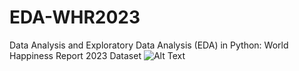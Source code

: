 # EDA-WHR2023
Data Analysis and Exploratory Data Analysis (EDA) in Python: World Happiness Report 2023 Dataset
![Alt Text]()

